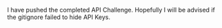 I have pushed the completed API Challenge.  Hopefully I will be advised if the gitignore failed to hide API Keys.
